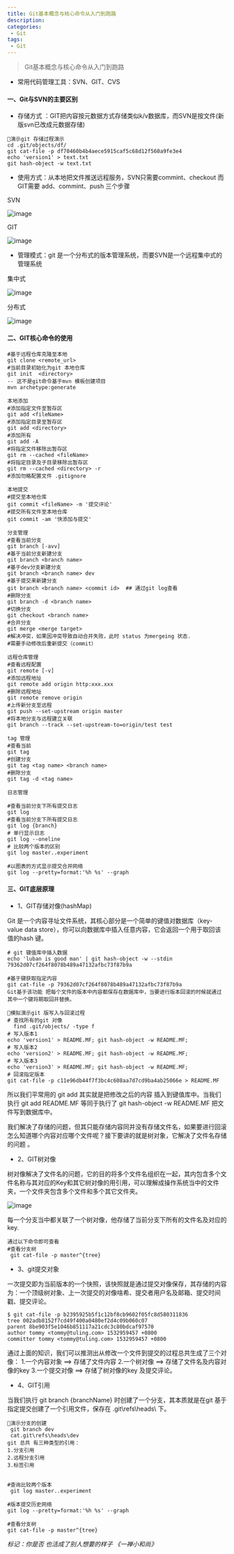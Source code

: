 ```yaml
---
title: Git基本概念与核心命令从入门到跑路
description:  
categories:
 - Git
tags:
 - Git
---
```


> Git基本概念与核心命令从入门到跑路
- 常用代码管理工具：SVN、GIT、CVS

#### 一、Git与SVN的主要区别

- 存储方式 ：GIT把内容按元数据方式存储类似k/v数据库，而SVN是按文件(新版svn已改成元数据存储)
```
演示git 存储过程演示
cd .git/objects/df/
git cat-file -p df70460b4b4aece5915caf5c68d12f560a9fe3e4
echo 'version1' > text.txt
git hash-object -w text.txt   
```
- 使用方式：从本地把文件推送远程服务，SVN只需要commint、checkout 而GIT需要 add、commint、push 三个步骤

SVN

![image](http://cnsyear.com/images/blog/svn-20181023.png?111111)

GIT

![image](http://cnsyear.com/images/blog/git-20181023.png?1111121)

- 管理模式：git 是一个分布式的版本管理系统，而要SVN是一个远程集中式的管理系统

集中式

![image](http://cnsyear.com/images/blog/TIM截图20181023141953.png?111111)

分布式

![image](http://cnsyear.com/images/blog/TIM截图20181023142022.png?111111)

#### 二、GIT核心命令的使用

```
#基于远程仓库克隆至本地
git clone <remote_url>
#当前目录初始化为git 本地仓库
git init  <directory>
-- 这不是git命令基于mvn 模板创建项目
mvn archetype:generate

本地添加
#添加指定文件至暂存区
git add <fileName>
#添加指定目录至暂存区
git add <directory>
#添加所有
git add -A
#将指定文件移除出暂存区
git rm --cached <fileName>
#将指定目录及子目录移除出暂存区
git rm --cached <directory> -r
#添加勿略配置文件 .gitignore

本地提交
#提交至本地仓库
git commit <fileName> -m '提交评论'
#提交所有文件至本地仓库
git commit -am '快添加与提交'

分支管理
#查看当前分支
git branch [-avv]
#基于当前分支新建分支
git branch <branch name>
#基于dev分支新建分支
git branch <branch name> dev
#基于提交来新建分支
git branch <branch name> <commit id>  ## 通过git log查看
#删除分支
git branch -d <branch name>
#切换分支
git checkout <branch name>
#合并分支
git merge <merge target>
#解决冲突，如果因冲突导致自动合并失败，此时 status 为mergeing 状态.
#需要手动修改后重新提交（commit） 

远程仓库管理
#查看远程配置 
git remote [-v]
#添加远程地址
git remote add origin http:xxx.xxx
#删除远程地址
git remote remove origin 
#上传新分支至远程
git push --set-upstream origin master 
#将本地分支与远程建立关联
git branch --track --set-upstream-to=origin/test test

tag 管理
#查看当前
git tag
#创建分支
git tag <tag name> <branch name>
#删除分支
git tag -d <tag name>

日志管理

#查看当前分支下所有提交日志
git log
#查看当前分支下所有提交日志
git log {branch}
# 单行显示日志
git log --oneline
# 比较两个版本的区别
git log master..experiment

#以图表的方式显示提交合并网络
git log --pretty=format:'%h %s' --graph
```
#### 三、GIT底层原理

- 1、GIT存储对像(hashMap)

Git 是一个内容寻址文件系统，其核心部分是一个简单的键值对数据库（key-value data store），你可以向数据库中插入任意内容，它会返回一个用于取回该值的hash 键。

```
# git 键值库中插入数据
echo 'luban is good man' | git hash-object -w --stdin
79362d07cf264f8078b489a47132afbc73f87b9a

#基于键获取指定内容
git cat-file -p 79362d07cf264f8078b489a47132afbc73f87b9a
Git基于该功能 把每个文件的版本中内容都保存在数据库中，当要进行版本回滚的时候就通过其中一个键将期取回并替换。

模拟演示git 版写入与回滚过程
# 查找所有的git 对像
  find .git/objects/ -type f
# 写入版本1
echo 'version1' > README.MF; git hash-object -w README.MF;
# 写入版本2
echo 'version2' > README.MF; git hash-object -w README.MF;
# 写入版本3
echo 'version3' > README.MF; git hash-object -w README.MF;
# 回滚指定版本
git cat-file -p c11e96db44f7f3bc4c608aa7d7cd9ba4ab25066e > README.MF
```
所以我们平常用的 git add 其实就是把修改之后的内容 插入到键值库中。当我们执行 git add README.MF 等同于执行了 git hash-object -w README.MF 把文件写到数据库中。

我们解决了存储的问题，但其只能存储内容同并没有存储文件名，如果要进行回滚 怎么知道哪个内容对应哪个文件呢？接下要讲的就是树对象，它解决了文件名存储的问题 。

- 2、GIT树对像

树对像解决了文件名的问题，它的目的将多个文件名组织在一起，其内包含多个文件名称与其对应的Key和其它树对像的用引用，可以理解成操作系统当中的文件夹，一个文件夹包含多个文件和多个其它文件夹。

![image](http://cnsyear.com/images/blog/TIM截图20181023210720.png?11)

每一个分支当中都关联了一个树对像，他存储了当前分支下所有的文件名及对应的 key.

```
通过以下命令即可查看
#查看分支树
 git cat-file -p master^{tree} 

```

- 3、git提交对象

一次提交即为当前版本的一个快照，该快照就是通过提交对像保存，其存储的内容为：一个顶级树对象、上一次提交的对像啥希、提交者用户名及邮箱、提交时间戳、提交评论。

```
$ git cat-file -p b2395925b5f1c12bf8cb9602f05fc8d580311836
tree 002adb8152f7cd49f400a0480ef2d4c09b060c07
parent 8be903f5e1046b851117a21cdc3c80bdcaf97570
author tommy <tommy@tuling.com> 1532959457 +0800
committer tommy <tommy@tuling.com> 1532959457 +0800
```

通过上面的知识，我们可以推测出从修改一个文件到提交的过程总共生成了三个对像：
      1.一个内容对象 ==> 存储了文件内容
      2.一个树对像 ==> 存储了文件名及内容对像的key
      3.一个提交对像 ==> 存储了树对像的key 及提交评论。

-  4、GIT引用

当我们执行 git branch {branchName} 时创建了一个分支，其本质就是在git 基于指定提交创建了一个引用文件，保存在 .git\refs\heads\ 下。

```
演示分支的创建
 git branch dev 
 cat.git\refs\heads\dev
git 总共 有三种类型的引用：
1.分支引用
2.远程分支引用
3.标签引用


#查询比较两个版本
 git log master..experiment

#版本提交历史网络
git log --pretty=format:'%h %s' --graph

#查看分支树
git cat-file -p master^{tree}
```

*标记：你是否 
    也活成了别人想要的样子
    《一禅小和尚》*